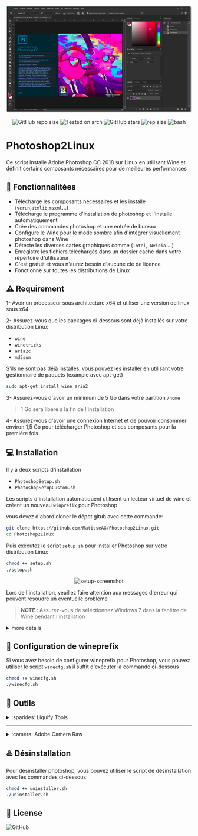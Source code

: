 
<div align="center" class="tip" markdown="1" style>

![screenshot](images/Main.png)

![GitHub repo size](https://img.shields.io/github/license/Gictorbit/photoshopCClinux?style=flat) ![Tested on arch](https://img.shields.io/badge/Tested%20on-Archlinux-brightgreen)
![GitHub stars](https://img.shields.io/github/stars/Gictorbit/photoshopCClinux?style=sad) ![rep size](https://img.shields.io/github/repo-size/gictorbit/photoshopCClinux) ![bash](https://img.shields.io/badge/bash-5.0.11-yellowgreen)
</div>

# Photoshop2Linux
Ce script installe Adobe Photoshop CC 2018 sur Linux en utilisant Wine et définit certains composants nécessaires pour de meilleures performances

## :rocket: Fonctionnalitées
* Télécharge les composants nécessaires et les installe  (`vcrun`,`atmlib`,`msxml`...)
* Télécharge le programme d'installation de photoshop et l'installe automatiquement
* Crée des commandes photoshop et une entrée de bureau
* Configure le Wine pour le mode sombre afin d'intégrer visuellement photoshop dans Wine
* Détecte les diverses cartes graphiques comme (`Intel`,` Nvidia` ...)
* Enregistre les fichiers téléchargés dans un dossier caché dans votre répertoire d'utilisateur
* C'est gratuit et vous n'aurez besoin d'aucune clé de licence
* Fonctionne sur toutes les distributions de Linux

## :warning: Requirement
1- Avoir un processeur sous architecture x64 et utiliser une version de linux sous x64

2- Assurez-vous que les packages ci-dessous sont déjà installés sur votre distribution Linux
* `wine`
* `winetricks`
* `aria2c`
* `md5sum`


S'ils ne sont pas déjà installés, vous pouvez les installer en utilisant votre gestionnaire de paquets (example avec apt-get)
```bash
sudo apt-get install wine aria2
``` 
3- Assurez-vous d'avoir un minimum de 5 Go dans votre partition `/home`
> 1 Go sera libéré à la fin de l'installation

4- Assurez-vous d'avoir une connexion Internet et de pouvoir consommer environ 1,5 Go pour télécharger Photoshop et ses composants pour la première fois

## :computer: Installation

Il y a deux scripts d'installation

* `PhotoshopSetup.sh`
* `PhotoshopSetupCustom.sh`

Les scripts d'installation automatiquent utilisent un lecteur virtuel de wine et créent un nouveau `winprefix` pour Photoshop

vous devez d'abord cloner le dépot gitub avec cette commande:
```bash
git clone https://github.com/MatisseAG/Photoshop2Linux.git
cd Photoshop2Linux
```
Puis exécutez le script `setup.sh` pour installer Photoshop sur votre distribution Linux

```bash
chmod +x setup.sh
./setup.sh
```
<div align="center" class="tip" markdown="1" style>

![setup-screenshot](images/setup-screenshot.png)
</div>

Lors de l'installation, veuillez faire attention aux messages d'erreur qui peuvent résoudre un éventuelle problème

> **NOTE :** Assurez-vous de séléctionnez Windows 7 dans la fenêtre de Wine pendant l'installation


<details>
<summary>more details</summary>

Pour l'installation des composants, vous avez deux options, en utilisant winetricks ou en utilisant une méthode personnalisée.

### :one: Installation en utilisant winetricks (Recommandé)
Pour installer Photoshop automatiquement avec le script winetricks, il suffit d'exécuter le script bash avec la commande ci-dessous pour qu'il télécharge et installe Photoshop avec ses composant en utilisant et en configurant automatiquement wine

```bash
chmod +x PhotoshopSetup.sh
./PhotoshopSetup.sh
```

### :two: Installation en utilisant le script personnalisé
Pour installer Photoshop avec le script personnalisé, il suffit d'exécuter le script bash avec la commande ci-dessous pour qu'il télécharge et installe Photoshop avec ses composant en utilisant et en configurant automatiquement wine

```bash
chmod +x PhotoshopSetupCustom.sh
./PhotoshopSetupCustom.sh
```

</details>


## :wine_glass: Configuration de wineprefix
Si vous avez besoin de configurer wineprefix pour Photoshop, vous pouvez utiliser le script `winecfg.sh` il suffit d'exécuter la commande ci-dessous

```bash
chmod +x winecfg.sh
./winecfg.sh
```
## :hammer: Outils

<details>
<summary>:sparkles: Liquify Tools</summary>
Comme vous le savez, Photoshop possède de nombreux outils utiles comme `Liquify Tools`.</br>

Si vous obtenez des erreurs lors de l'utilisation de ces outils,
Cela peut être dû à la carte graphique.</br>

Photoshop utilise le `GPU` pour traiter ces outils, donc avant d'utiliser ces outils, assurez-vous que votre carte graphique` (Nvidia, AMD) `est correctement configurée sur votre machine Linux.
</br>L'autre solution est que vous pouvez configurer Photoshop pour utiliser «CPU» pour le traitement d'image. pour ce faire, suivez les étapes ci-dessous:

* Allez dans l'onglet d'édition et ouvrez `Preferences` ou `[CTRL+K]`
* Allez ensuite dans l'onglet `Performance`
* Dans la section des paramètres du processeur graphique, décochez `Use graphics processor`

![](https://user-images.githubusercontent.com/34630603/80861998-117b7a80-8c87-11ea-8f56-079f43dfafd9.png)
</details>

---
<details>
<summary>:camera: Adobe Camera Raw</summary>

Un autre logiciel Adobe utile est `Camera Raw` si vous voulez travailler avec Camera Raw de Photoshop, vous devez l'installer séparément pour ce faire, après l'installation de photoshop exécutez le script` cameraRawInstaller.sh` avec les commandes ci-dessous :

```bash
chmod +x cameraRawInstaller.sh
./cameraRawInstaller.sh
```
Puis redémarrez Photoshop, et accédez à Camera Raw à partir de
`Edit >>Preferences >> Camera Raw`

> **_NOTE1:_** La taille du fichier d'installation de Camera Raw est d'environ 400 Mo


> **_NOTE2:_** Les performances de Camera Raw dépendent du pilote de votre carte graphique et de sa performance

</details>

## :hotsprings: Désinstallation
Pour désinstaller photoshop, vous pouvez utiliser le script de désinstallation avec les commandes ci-dessous

```bash
chmod +x uninstaller.sh
./uninstaller.sh
```


## :bookmark: License
![GitHub](https://img.shields.io/github/license/Gictorbit/photoshopCClinux?style=for-the-badge)
